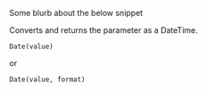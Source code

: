 <!--
GENERATED FILE - DO NOT EDIT
This file was generated by [MarkdownSnippets](https://github.com/SimonCropp/MarkdownSnippets).
Source File: /Source/test.source.md
To change this file edit the source file and then run MarkdownSnippets.
-->

Some blurb about the below snippet

Converts and returns the parameter as a DateTime. <!-- include: datefunction. path: /Source/Expressive/Functions/Conversion/DateFunction.cs -->

```
Date(value)
```

or

```
Date(value, format)
```
<!-- endInclude -->
